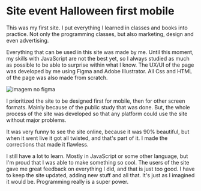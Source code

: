 # Site event Halloween first mobile

This was my first site. I put everything I learned in classes and books into practice. Not only the programming classes, but also marketing, design and even advertising.

Everything that can be used in this site was made by me. Until this moment, my skills with JavaScript are not the best yet, so I always studied as much as possible to be able to surprise within what I know.
The UX/UI of the page was developed by me using Figma and Adobe Illustrator.
All Css and HTML of the page was also made from scratch.

![imagem no figma](https://user-images.githubusercontent.com/99356491/180003598-07b65341-7172-494a-a624-317387d40122.png)

I prioritized the site to be designed first for mobile, then for other screen formats. Mainly because of the public study that was done. But, the whole process of the site was developed so that any platform could use the site without major problems. 

It was very funny to see the site online, because it was 90% beautiful, but when it went live it got all twisted, and that's part of it. I made the corrections that made it flawless. 

I still have a lot to learn. Mostly in JavaScript or some other language, but I'm proud that I was able to make something so cool.
The users of the site gave me great feedback on everything I did, and that is just too good. I have to keep the site updated, adding new stuff and all that. It's just as I imagined it would be. 
Programming really is a super power.


